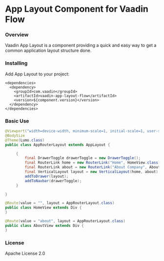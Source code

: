 # App Layout Component for Vaadin Flow

### Overview
Vaadin App Layout is a component providing a quick and easy way to get a common application layout structure done.

### Installing
Add App Layout to your project:
```
<dependencies>
  <dependency>
    <groupId>com.vaadin</groupId>
    <artifactId>vaadin-app-layout-flow</artifactId>
    <version>${component.version}</version>
  </dependency>
</dependencies>
```

### Basic Use

```java
@Viewport("width=device-width, minimum-scale=1, initial-scale=1, user-scalable=yes, viewport-fit=cover")
@BodySize
@Theme(Lumo.class)
public class AppRouterLayout extends AppLayout {

     {
         final DrawerToggle drawerToggle = new DrawerToggle();
         final RouterLink home = new RouterLink("Home", HomeView.class);
         final RouterLink about = new RouterLink("About Company", AboutView.class);
         final VerticalLayout layout = new VerticalLayout(home, about);
         addToDrawer(layout);
         addToNavbar(drawerToggle);
     }

}

@Route(value = "", layout = AppRouterLayout.class)
public class HomeView extends Div {
}

@Route(value = "about", layout = AppRouterLayout.class)
public class AboutView extends Div {
}

```

### License

Apache License 2.0
